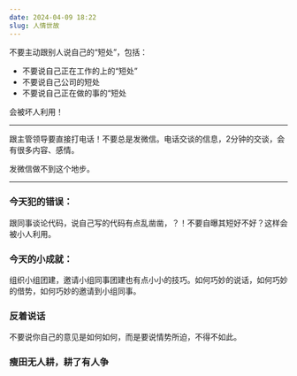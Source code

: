 ```yaml
---
date: 2024-04-09 18:22
slug: 人情世故
---
```


不要主动跟别人说自己的“短处”，包括：

* 不要说自己正在工作的上的“短处”
* 不要说自己公司的短处
* 不要说自己正在做的事的“短处

会被坏人利用！

---

跟主管领导要直接打电话！不要总是发微信。电话交谈的信息，2分钟的交谈，会有很多内容、感情。

发微信做不到这个地步。

---

<!-- truncate -->

### 今天犯的错误：

跟同事谈论代码，说自己写的代码有点乱凿凿，？！不要自曝其短好不好？这样会被小人利用。

### 今天的小成就：

组织小组团建，邀请小组同事团建也有点小小的技巧。如何巧妙的说话，如何巧妙的借势，如何巧妙的邀请到小组同事。



### 反着说话

不要说你自己的意见是如何如何，而是要说情势所迫，不得不如此。

### 瘦田无人耕，耕了有人争
